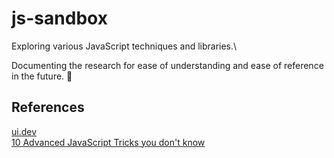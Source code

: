# js-sandbox

Exploring various JavaScript techniques and libraries.\ 

Documenting the research for ease of understanding and ease of reference in the future. 🚀


## References

[ui.dev](https://ui.dev/c/redux)\
[10 Advanced JavaScript Tricks you don't know](https://medium.com/@bjprajapati381/10-advanced-javascript-tricks-you-dont-know-f1929e40703d)
